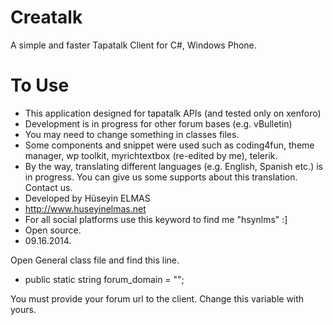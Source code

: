 Creatalk
========

A simple and faster Tapatalk Client for C#, Windows Phone.

To Use
========

 * This application designed for tapatalk APIs (and tested only on xenforo)
 * Development is in progress for other forum bases (e.g. vBulletin)
 * You may need to change something in classes files.
 * Some components and snippet were used such as coding4fun, theme manager, wp toolkit, myrichtextbox (re-edited by me), telerik.
 * By the way, translating different languages (e.g. English, Spanish etc.) is in progress. You can give us some supports about this translation. Contact us.
 * Developed by Hüseyin ELMAS
 * http://www.huseyinelmas.net
 * For all social platforms use this keyword to find me "hsynlms" :]
 * Open source.
 * 09.16.2014.

Open General class file and find this line.
* public static string forum_domain = "";

You must provide your forum url to the client. Change this variable with yours.
